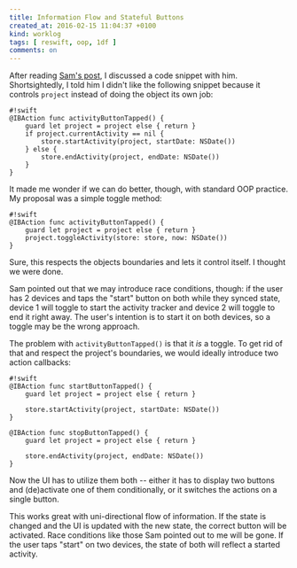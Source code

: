 ```yaml
---
title: Information Flow and Stateful Buttons
created_at: 2016-02-15 11:04:37 +0100
kind: worklog
tags: [ reswift, oop, 1df ]
comments: on
---
```


After reading [Sam's post](/posts/2016/02/realm-unidirectional-flow/), I discussed a code snippet with him. Shortsightedly, I told him I didn't like the following snippet because it controls `project` instead of doing the object its own job:

    #!swift
    @IBAction func activityButtonTapped() {
        guard let project = project else { return }
        if project.currentActivity == nil {
            store.startActivity(project, startDate: NSDate())
        } else {
            store.endActivity(project, endDate: NSDate())
        }
    }

It made me wonder if we can do better, though, with standard OOP practice. My proposal was a simple toggle method:

    #!swift
    @IBAction func activityButtonTapped() {
        guard let project = project else { return }
        project.toggleActivity(store: store, now: NSDate())
    }

Sure, this respects the objects boundaries and lets it control itself. I thought we were done.

Sam pointed out that we may introduce race conditions, though: if the user has 2 devices and taps the "start" button on both while they synced state, device 1 will toggle to start the activity tracker and device 2 will toggle to end it right away. The user's intention is to start it on both devices, so a toggle may be the wrong approach.

The problem with `activityButtonTapped()` is that it _is_ a toggle. To get rid of that and respect the project's boundaries, we would ideally introduce two action callbacks:

    #!swift
    @IBAction func startButtonTapped() {
        guard let project = project else { return }
        
        store.startActivity(project, startDate: NSDate())
    }
    
    @IBAction func stopButtonTapped() {
        guard let project = project else { return }
        
        store.endActivity(project, endDate: NSDate())
    }

Now the UI has to utilize them both -- either it has to display two buttons and (de)activate one of them conditionally, or it switches the actions on a single button. 

This works great with uni-directional flow of information. If the state is changed and the UI is updated with the new state, the correct button will be activated. Race conditions like those Sam pointed out to me will be gone. If the user taps "start" on two devices, the state of both will reflect a started activity.

[rs]: /posts/2016/01/reswift-level-indirection/
